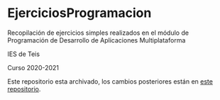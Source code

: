 # EjerciciosProgramacion

Recopilación de ejercicios simples realizados en el módulo de Programación de Desarrollo de Aplicaciones Multiplataforma

IES de Teis

Curso 2020-2021

Este repositorio esta archivado, los cambios posteriores están en [este repositorio](https://github.com/SantiGonzalezLago/RepoProgramacion).
